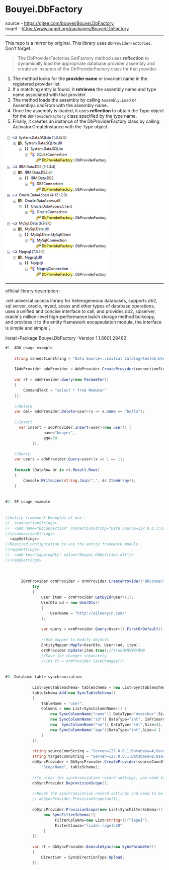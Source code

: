 # Bouyei.DbFactory

source - https://gitee.com/bouyei/Bouyei.DbFactory  
nuget - https://www.nuget.org/packages/Bouyei.DbFactory  

---

This repo is a mirror by original. This library uses `DbProviderFactories`. Don't forget :

> The DbProviderFactories.GetFactory method uses **reflection** to dynamically load the appropriate database provider assembly and create an instance of the DbProviderFactory class for that provider.

1. The method looks for the **provider name** or invariant name in the registered provider list.
2. If a matching entry is found, it **retrieves** the assembly name and type name associated with that provider.
3. The method loads the assembly by calling `Assembly.Load` or Assembly.LoadFrom with the assembly name.
4. Once the assembly is loaded, it uses **reflection** to obtain the Type object for the `DbProviderFactory` class specified by the type name.
5. Finally, it creates an instance of the DbProviderFactory class by calling Activator.CreateInstance with the Type object.

![img](assemblies_insight.png)  

---

official library description :   

.net universal access library for heterogeneous databases, supports db2, sql server, oracle, mysql, acess and other types of database operations, uses a unified and concise interface to call, and provides db2, sqlserver, oracle's million-level high-performance batch storage method bulkcopy, and provides it to the entity framework encapsulation module, the interface is simple and simple；

Install-Package Bouyei.DbFactory -Version 1.1.6601.28462

```csharp
#1. ADO usage example
 
	string connectionString = "Data Source=.;Initial Catalog=testdb;User ID=sa;Password=bouyei;";

	IAdoProvider adoProvider = AdoProvider.CreateProvider(connectionString);

	var rt = adoProvider.Query(new Parameter()
	{
		CommandText = "select * from MemUser"
	});

	//Delete
	var del= adoProvider.Delete<user>(x => x.name == "hello");

    //Insert
	  var insert = adoProvider.Insert<user>(new user() {
                 name="bouyei",
                 age=30
            });

	//Query
	var users = adoProvider.Query<user>(x => 1 == 1);

	foreach (DataRow dr in rt.Result.Rows)
	{
		Console.WriteLine(string.Join(",", dr.ItemArray));
	}


#2. EF usage example


//entity framework Examples of use：
//  <connectionStrings>
//  <add name="DbConnection" connectionString="Data Source=127.0.0.1;Initial //Catalog=dbprovider;uid=sa;pwd=123456;MultipleActiveResultSets=True" //providerName="System.Data.SqlClient"/>
//</connectionStrings>
  <appSettings>
//Required configuration to use the entity framework module：
//<appSettings>
//  <add key="mappingDLL" value="Bouyei.DbEntities.dll"/>
//</appSettings>



	   IOrmProvider ormProvider = OrmProvider.CreateProvider("DbConnection");
            try
            {
                User item = ormProvider.GetById<User>(1);
                UserDto ud = new UserDto()
                {
                    UserName = "http://aileenyin.com/"
                };

                var query = ormProvider.Query<User>().FirstOrDefault();

                //Use mapper to modify objects
                EntityMapper.MapTo<UserDto, User>(ud, item);
                ormProvider.Update(item,true);//true直接保存更改
                //Save the changes separately
                //int rt = ormProvider.SaveChanges();


#3. Database table synchronization

            List<SyncTableSchema> tableSchema = new List<SyncTableSchema>();
            tableSchema.Add(new SyncTableSchema()
            {
                TableName = "user",
                Columns = new List<SyncColumnName>() {
                    new SyncColumnName("name"){ DataType="nvarchar",Size=50},
                    new SyncColumnName("id"){ DataType="int", IsPrimaryKey= true, IncrementStart=1, IncrementStep=1,Size=4},
                    new  SyncColumnName("no"){ DataType="int",Size=4},
                    new SyncColumnName("age"){DataType="int",Size=4 }
                }
            });

            string sourceConnString = "Server=127.0.0.1;Database=A;User Id=sa;Password=bouyei;";
            string targetConnString = "Server=127.0.0.1;Database=B;User Id=sa;Password=bouyei;";
            dbSyncProvider = DbSyncProvider.CreateProvider(sourceConnString, targetConnString,
                "ScopeName", tableSchema);

            //To clear the synchronization record settings, you need to reinitialize the settings
            dbSyncProvider.DeprovisionScope();

            //Reset the synchronization record settings and need to be initialized for the first time
            // dbSyncProvider.ProvisionScope(null);

            dbSyncProvider.ProvisionScope(new List<SyncFilterSchema>() {
                 new SyncFilterSchema(){
                      FilterColumns=new List<string>(){"[age]"},
                      FilterClause="[side].[age]>20"
                 }
            });

            var rt = dbSyncProvider.ExecuteSync(new SyncParameter()
            {
                Direction = SyncDirectionType.Upload,
            });
```
